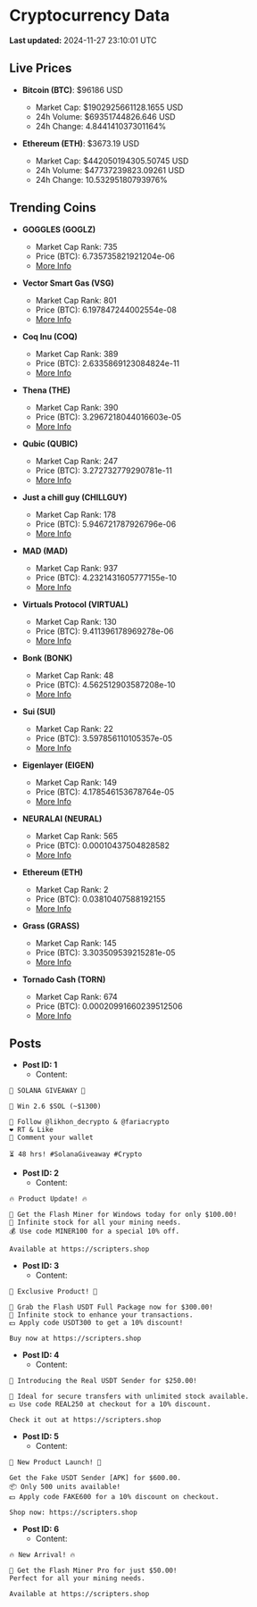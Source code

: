 # Cryptocurrency Data

**Last updated:** 2024-11-27 23:10:01 UTC

## Live Prices
- **Bitcoin (BTC)**: $96186 USD
  - Market Cap: $1902925661128.1655 USD
  - 24h Volume: $69351744826.646 USD
  - 24h Change: 4.844141037301164%

- **Ethereum (ETH)**: $3673.19 USD
  - Market Cap: $442050194305.50745 USD
  - 24h Volume: $47737239823.09261 USD
  - 24h Change: 10.53295180793976%

## Trending Coins
- **GOGGLES (GOGLZ)**
  - Market Cap Rank: 735
  - Price (BTC): 6.735735821921204e-06
  - [More Info](https://www.coingecko.com/en/coins/goggles)

- **Vector Smart Gas (VSG)**
  - Market Cap Rank: 801
  - Price (BTC): 6.197847244002554e-08
  - [More Info](https://www.coingecko.com/en/coins/vector-smart-gas)

- **Coq Inu (COQ)**
  - Market Cap Rank: 389
  - Price (BTC): 2.6335869123084824e-11
  - [More Info](https://www.coingecko.com/en/coins/coq-inu)

- **Thena (THE)**
  - Market Cap Rank: 390
  - Price (BTC): 3.2967218044016603e-05
  - [More Info](https://www.coingecko.com/en/coins/thena)

- **Qubic (QUBIC)**
  - Market Cap Rank: 247
  - Price (BTC): 3.272732779290781e-11
  - [More Info](https://www.coingecko.com/en/coins/qubic)

- **Just a chill guy (CHILLGUY)**
  - Market Cap Rank: 178
  - Price (BTC): 5.946721787926796e-06
  - [More Info](https://www.coingecko.com/en/coins/just-a-chill-guy)

- **MAD (MAD)**
  - Market Cap Rank: 937
  - Price (BTC): 4.2321431605777155e-10
  - [More Info](https://www.coingecko.com/en/coins/mad-2)

- **Virtuals Protocol (VIRTUAL)**
  - Market Cap Rank: 130
  - Price (BTC): 9.411396178969278e-06
  - [More Info](https://www.coingecko.com/en/coins/virtual-protocol)

- **Bonk (BONK)**
  - Market Cap Rank: 48
  - Price (BTC): 4.562512903587208e-10
  - [More Info](https://www.coingecko.com/en/coins/bonk)

- **Sui (SUI)**
  - Market Cap Rank: 22
  - Price (BTC): 3.597856110105357e-05
  - [More Info](https://www.coingecko.com/en/coins/sui)

- **Eigenlayer (EIGEN)**
  - Market Cap Rank: 149
  - Price (BTC): 4.178546153678764e-05
  - [More Info](https://www.coingecko.com/en/coins/eigenlayer)

- **NEURALAI (NEURAL)**
  - Market Cap Rank: 565
  - Price (BTC): 0.00010437504828582
  - [More Info](https://www.coingecko.com/en/coins/neuralai)

- **Ethereum (ETH)**
  - Market Cap Rank: 2
  - Price (BTC): 0.03810407588192155
  - [More Info](https://www.coingecko.com/en/coins/ethereum)

- **Grass (GRASS)**
  - Market Cap Rank: 145
  - Price (BTC): 3.303509539215281e-05
  - [More Info](https://www.coingecko.com/en/coins/grass)

- **Tornado Cash (TORN)**
  - Market Cap Rank: 674
  - Price (BTC): 0.00020991660239512506
  - [More Info](https://www.coingecko.com/en/coins/tornado-cash)

## Posts
- **Post ID: 1**
  - Content:
```
🚀 SOLANA GIVEAWAY 🚀

🎁 Win 2.6 $SOL (~$1300)

🤝 Follow @likhon_decrypto & @fariacrypto
❤️ RT & Like
💬 Comment your wallet

⏳ 48 hrs! #SolanaGiveaway #Crypto
```

- **Post ID: 2**
  - Content:
```
🔥 Product Update! 🔥

🚀 Get the Flash Miner for Windows today for only $100.00!
🔋 Infinite stock for all your mining needs.
💰 Use code MINER100 for a special 10% off.

Available at https://scripters.shop
```

- **Post ID: 3**
  - Content:
```
🎁 Exclusive Product! 🎁

💸 Grab the Flash USDT Full Package now for $300.00!
🎉 Infinite stock to enhance your transactions.
💵 Apply code USDT300 to get a 10% discount!

Buy now at https://scripters.shop
```

- **Post ID: 4**
  - Content:
```
💎 Introducing the Real USDT Sender for $250.00!

💼 Ideal for secure transfers with unlimited stock available.
💵 Use code REAL250 at checkout for a 10% discount.

Check it out at https://scripters.shop
```

- **Post ID: 5**
  - Content:
```
🚀 New Product Launch! 🚀

Get the Fake USDT Sender [APK] for $600.00.
📦 Only 500 units available!
💵 Apply code FAKE600 for a 10% discount on checkout.

Shop now: https://scripters.shop
```

- **Post ID: 6**
  - Content:
```
🔥 New Arrival! 🔥

💸 Get the Flash Miner Pro for just $50.00!
Perfect for all your mining needs.

Available at https://scripters.shop
```

